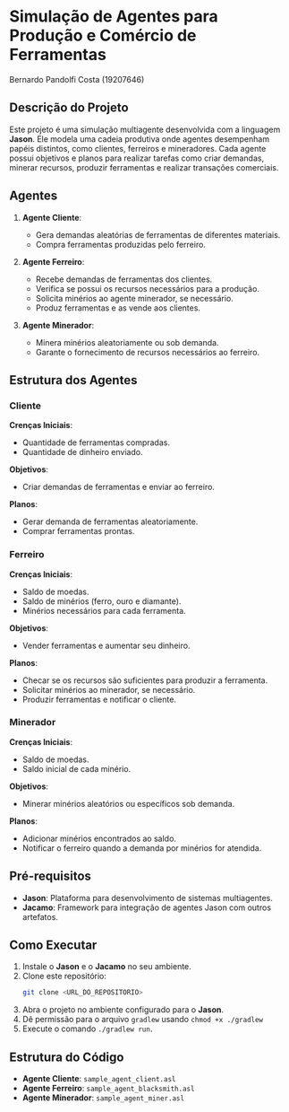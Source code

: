 # **Simulação de Agentes para Produção e Comércio de Ferramentas**
Bernardo Pandolfi Costa (19207646)

## Descrição do Projeto  
Este projeto é uma simulação multiagente desenvolvida com a linguagem **Jason**. Ele modela uma cadeia produtiva onde agentes desempenham papéis distintos, como clientes, ferreiros e mineradores. Cada agente possui objetivos e planos para realizar tarefas como criar demandas, minerar recursos, produzir ferramentas e realizar transações comerciais.

## Agentes  
1. **Agente Cliente**:  
   - Gera demandas aleatórias de ferramentas de diferentes materiais.
   - Compra ferramentas produzidas pelo ferreiro.  

2. **Agente Ferreiro**:  
   - Recebe demandas de ferramentas dos clientes.  
   - Verifica se possui os recursos necessários para a produção.  
   - Solicita minérios ao agente minerador, se necessário.  
   - Produz ferramentas e as vende aos clientes.  

3. **Agente Minerador**:  
   - Minera minérios aleatoriamente ou sob demanda.  
   - Garante o fornecimento de recursos necessários ao ferreiro.  

## Estrutura dos Agentes  

### Cliente  
**Crenças Iniciais**:  
  - Quantidade de ferramentas compradas.  
  - Quantidade de dinheiro enviado.  

**Objetivos**:  
  - Criar demandas de ferramentas e enviar ao ferreiro.  

**Planos**:  
  - Gerar demanda de ferramentas aleatoriamente.  
  - Comprar ferramentas prontas.  

### Ferreiro  
**Crenças Iniciais**:  
  - Saldo de moedas.  
  - Saldo de minérios (ferro, ouro e diamante).  
  - Minérios necessários para cada ferramenta.  

**Objetivos**:  
  - Vender ferramentas e aumentar seu dinheiro.

**Planos**:  
  - Checar se os recursos são suficientes para produzir a ferramenta.  
  - Solicitar minérios ao minerador, se necessário.  
  - Produzir ferramentas e notificar o cliente.  

### Minerador  
**Crenças Iniciais**:  
  - Saldo de moedas.  
  - Saldo inicial de cada minério.  

**Objetivos**:  
  - Minerar minérios aleatórios ou específicos sob demanda.  

**Planos**:  
  - Adicionar minérios encontrados ao saldo.  
  - Notificar o ferreiro quando a demanda por minérios for atendida.  

## Pré-requisitos  
- **Jason**: Plataforma para desenvolvimento de sistemas multiagentes.  
- **Jacamo**: Framework para integração de agentes Jason com outros artefatos.  

## Como Executar  
1. Instale o **Jason** e o **Jacamo** no seu ambiente.  
2. Clone este repositório:  
   ```bash
   git clone <URL_DO_REPOSITORIO>
   ```  
3. Abra o projeto no ambiente configurado para o **Jason**.  
4. Dê permissão para o arquivo `gradlew` usando `chmod +x ./gradlew`
4. Execute o comando `./gradlew run`.

## Estrutura do Código  
- **Agente Cliente**: `sample_agent_client.asl`  
- **Agente Ferreiro**: `sample_agent_blacksmith.asl`  
- **Agente Minerador**: `sample_agent_miner.asl`  
